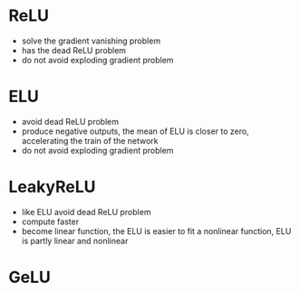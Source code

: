 # ReLU
* solve the gradient vanishing problem
* has the dead ReLU problem
* do not avoid exploding gradient problem

# ELU
* avoid dead ReLU problem
* produce negative outputs, the mean of ELU is closer to zero, accelerating the train of the network
* do not avoid exploding gradient problem

# LeakyReLU
* like ELU avoid dead ReLU problem
* compute faster
* become linear function, the ELU is easier to fit a nonlinear function, ELU is partly linear and nonlinear

# GeLU
